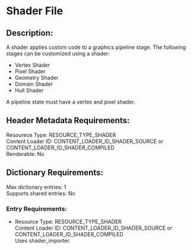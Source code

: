 Shader File
===========
## Description:
A shader applies custom code to a graphics pipeline stage. The following stages 
can be customized using a shader:
* Vertex Shader
* Pixel Shader
* Geometry Shader
* Domain Shader
* Hull Shader

A pipeline state must have a vertex and pixel shader.

## Header Metadata Requirements:
Resourece Type: RESOURCE_TYPE_SHADER  
Content Loader ID:  CONTENT_LOADER_ID_SHADER_SOURCE or 
CONTENT_LOADER_ID_SHADER_COMPILED  
Renderable: No  

## Dictionary Requirements:
Max dictionary entries: 1  
Supports shared entries: No  

### Entry Requirements:
* Resource Type: RESOURCE_TYPE_SHADER  
  Content Loader ID: CONTENT_LOADER_ID_SHADER_SOURCE or 
  CONTENT_LOADER_ID_SHADER_COMPILED  
  Uses shader_importer.  